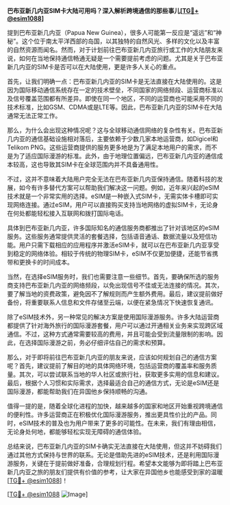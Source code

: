 **巴布亚新几内亚SIM卡大陆可用吗？深入解析跨境通信的那些事儿[[TG💪+ @esim1088](https://t.me/s/esim1088)]**

提到巴布亚新几内亚（Papua New Guinea），很多人可能第一反应是“遥远”和“神秘”。这个位于南太平洋西部的岛国，以其独特的自然风光、多样的文化以及丰富的自然资源而闻名。然而，对于计划前往巴布亚新几内亚旅行或工作的大陆朋友来说，如何在当地保持通信畅通无疑是一个需要提前考虑的问题。尤其是关于巴布亚新几内亚的SIM卡是否可以在大陆使用，更是许多人关心的重点。

首先，让我们明确一点：巴布亚新几内亚的SIM卡是无法直接在大陆使用的。这是因为国际移动通信系统存在一定的技术壁垒，不同国家的网络频段、运营商标准以及信号覆盖范围都有所差异。即使在同一个地区，不同的运营商也可能采用不同的技术标准，比如GSM、CDMA或是LTE等。因此，巴布亚新几内亚的SIM卡在大陆通常无法正常工作。

那么，为什么会出现这种情况呢？这与全球移动通信网络的复杂性有关。巴布亚新几内亚的通信基础设施相对落后，主要依赖于少数几家本地运营商，如Digicel和Telikom PNG。这些运营商提供的服务更多地是为了满足本地用户的需求，而不是为了适应国际漫游的标准。此外，由于地理位置偏远，巴布亚新几内亚的通信成本较高，这也导致其SIM卡在全球范围内并不具备通用性。

不过，这并不意味着大陆用户完全无法在巴布亚新几内亚保持通信。随着科技的发展，如今有许多替代方案可以帮助我们解决这一问题。例如，近年来兴起的eSIM技术就是一个非常实用的选择。eSIM是一种嵌入式SIM卡，无需实体卡槽即可实现网络连接。通过eSIM，用户可以直接购买支持当地网络的虚拟SIM卡，无论身在何处都能轻松接入互联网和拨打国际电话。

具体到巴布亚新几内亚，许多国际知名的通信服务商都推出了针对该地区的eSIM服务。这些服务通常提供灵活的套餐选择，包括语音通话、数据流量以及短信功能。用户只需下载相应的应用程序并激活eSIM卡，就可以在巴布亚新几内亚享受到稳定的网络体验。相较于传统的物理SIM卡，eSIM不仅更加便捷，还能节省携带和更换卡的时间成本。

当然，在选择eSIM服务时，我们也需要注意一些细节。首先，要确保所选的服务商支持巴布亚新几内亚的网络频段，以免出现信号不佳或无法连接的情况。其次，要了解当地的资费政策，避免因不了解规则而产生额外费用。最后，建议提前做好备份，将重要联系人信息和文件存储至云端，以便在紧急情况下快速恢复通讯。

除了eSIM技术外，另一种常见的解决方案是使用国际漫游服务。许多大陆运营商都提供了针对海外旅行的国际漫游套餐，用户可以通过开通相关业务来实现跨区域通信。不过，这种方式通常需要较高的费用，并且可能会受到流量限制的影响。因此，在选择国际漫游之前，务必仔细评估自己的需求和预算。

那么，对于即将前往巴布亚新几内亚的朋友来说，应该如何规划自己的通信方案呢？首先，建议提前了解目的地的具体网络环境，包括运营商的覆盖率和服务质量。其次，可以尝试联系当地的华人社区或旅行社，获取更多实用的信息和建议。最后，根据个人习惯和实际需求，选择最适合自己的通信方式，无论是eSIM还是国际漫游，都能帮助我们在异国他乡保持顺畅的沟通。

值得一提的是，随着全球化进程的加快，越来越多的国家和地区开始重视跨境通信的便利性。许多运营商正在积极优化国际漫游服务，推出更具性价比的产品。同时，eSIM技术的普及也为用户带来了更多的可能性。在未来，我们有理由相信，无论身处何地，都能够轻松实现无障碍的通信体验。

总结来说，巴布亚新几内亚的SIM卡确实无法直接在大陆使用，但这并不妨碍我们通过其他方式保持与世界的联系。无论是借助先进的eSIM技术，还是利用国际漫游服务，关键在于提前做好准备，合理规划行程。希望本文能够为即将踏上巴布亚新几内亚之旅的朋友们提供有价值的参考，让大家在异国他乡也能感受到家的温暖[[TG💪+ @esim1088](https://t.me/s/esim1088)]！

[[TG💪+ @esim1088](https://t.me/s/esim1088) ![Image](https://i.postimg.cc/4NQfJmqS/Snipaste-2025-05-13-00-14-12.png)]